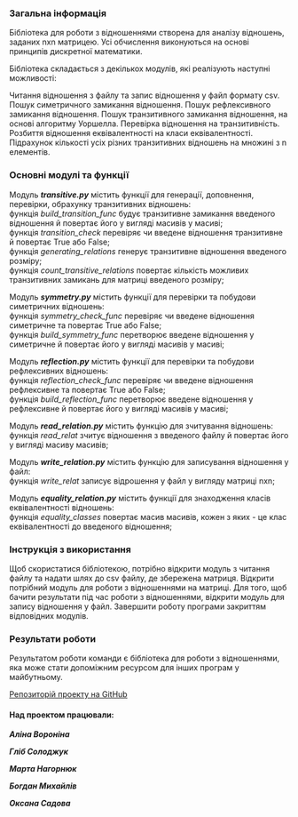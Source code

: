 ### Загальна інформація

Бібліотека для роботи з відношеннями створена для аналізу відношень, заданих nxn матрицею. Усі обчислення виконуються на основі принципів дискретної математики. 

Бібліотека складається з декількох модулів, які реалізують наступні можливості:

Читання відношення з файлу та запис відношення у файл формату csv.
Пошук симетричного замикання відношення.
Пошук рефлексивного замикання відношення.
Пошук транзитивного замикання відношення, на основі алгоритму Уоршелла.
Перевірка відношення на транзитивність.
Розбиття відношення еквівалентності на класи еквівалентності.
Підрахунок кількості усіх різних транзитивних відношень на множині з n елементів.



### Основні модулі та функції

Модуль ***transitive.py*** містить функції для генерації, доповнення, перевірки, обрахунку транзитивних відношень:<br>
функція *build_transition_func* будує транзитивне замикання введеного відношення й повертає його у вигляді масивів у масиві;<br> 
функція *transition_check* перевіряє чи введене відношення транзитивне й повертає True або False;<br> 
функція *generating_relations* генерує транзитивне відношення введеного розміру;<br>
функція *count_transitive_relations* повертає кількість можливих транзитивних замикань для матриці введеного розміру;<br>
    
Модуль ***symmetry.py*** містить функції для перевірки та побудови симетричних відношень:<br>
функція *symmetry_check_func* перевіряє чи введене відношення симетричне та повертає True або False;<br>
функція *build_symmetry_func* перетворює введене відношення у симетричне й повертає його у вигляді масивів у масиві;<br>

Модуль ***reflection.py*** містить функції для перевірки та побудови рефлексивних відношень:<br>
функція *reflection_check_func* перевіряє чи введене відношення рефлексивне та повертає True або False;<br>
функція *build_reflection_func* перетворює введене відношення у рефлексивне й повертає його у вигляді масивів у масиві;<br>

Модуль ***read_relation.py*** містить функцію для зчитування відношень:<br>
функція *read_relat* зчитує відношення з введеного файлу й повертає його у вигляді масиву масивів;<br>

Модуль ***write_relation.py*** містить функцію для записування відношення у файл:<br>
функція *write_relat* записує відрошення у файл у вигляду матриці nxn;<br>

Модуль ***equality_relation.py*** містить функції для знаходження класів еквівалентності відношень:<br>
функція *equality_classes* повертає масив масивів, кожен з яких - це клас еквівалентності до введеного відношення;<br>




### Інструкція з використання

Щоб скористатися бібліотекою, потрібно відкрити модуль з читання файлу та надати шлях до csv файлу, де збережена матриця. Відкрити потрібний модуль для роботи з відношеннями на матриці. Для того, щоб бачити результати під час роботи з відношеннями, відкрити модуль для запису відношення у файл. Завершити роботу програми закриттям відповідних модулів.



### Результати роботи

Результатом роботи команди є бібліотека для роботи з відношеннями, яка може стати допоміжним ресурсом для інших програм у майбутньому.

[Репозиторій проекту на GitHub](https://github.com/Team-8-Discrete-computer-project/project_topic_6)




#### Над проектом працювали:

***Аліна Вороніна***

***Гліб Солоджук***

***Марта Нагорнюк***

***Богдан Михайлів***

***Оксана Садова***